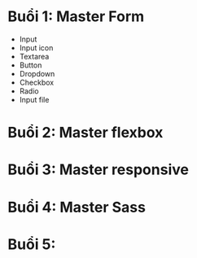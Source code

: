 # Buổi 1: Master Form

- Input
- Input icon
- Textarea
- Button
- Dropdown
- Checkbox
- Radio
- Input file

# Buổi 2: Master flexbox

# Buổi 3: Master responsive

# Buổi 4: Master Sass

# Buổi 5:
